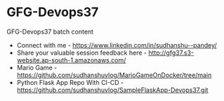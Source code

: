 # GFG-Devops37
GFG-Devops37 batch content

* Connect with me - https://www.linkedin.com/in/sudhanshu--pandey/
* Share your valuable session feedback here - http://gfg37.s3-website.ap-south-1.amazonaws.com/
* Mario Game - https://github.com/sudhanshuvlog/MarioGameOnDocker/tree/main
* Python Flask App Repo With CI-CD - https://github.com/sudhanshuvlog/SampleFlaskApp-Devops37.git
